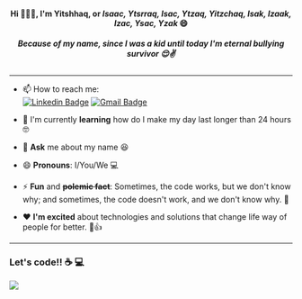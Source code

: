 <h4 align="center"> Hi 👨🏻‍💻, I'm Yitshhaq, or <i>Isaac, Ytsrraq, Isac, Ytzaq, Yitzchaq, Isak, Izaak, Izac, Ysac, Yzak</i> 😄 </h4>
<h5 align="center"> Because of my name, since I was a kid until today I'm eternal bullying survivor 😌✌️ </h5>
      
-----------------------------------------------------------

<!--
**ymotse/ymotse** is a ✨ _special_ ✨ repository because its `README.md` (this file) appears on your GitHub profile.

Here are some ideas to get you started:

- 🔭 I’m currently working on ...
- 👯 I’m looking to collaborate on ...

- 💬 Ask me about ...
- 📫 How to reach me: ...
- 🤔 I’m looking for help with 
- 😄 Pronouns: ...
- ⚡ Fun fact: ...
-->



- 📫 How to reach me: <br/>
[![Linkedin Badge](https://img.shields.io/badge/-Yitshhaq%20Fukushima-blue?style=flat-square&logo=Linkedin&logoColor=white&link=https://www.linkedin.com/in/ymotse/)](https://www.linkedin.com/in/ymotse/)
[![Gmail Badge](https://img.shields.io/badge/-ymotse@gmail.com-c14438?style=flat-square&logo=Gmail&logoColor=white&link=mailto:ymotse@gmail.com)](mailto:ymotse@gmail.com)


- 🌱 I'm currently <b>learning</b> how do I make my day last longer than 24 hours 🤓 

- 💬 <b>Ask</b> me about my name 😆 

- 😄 <b>Pronouns</b>: I/You/We 💻 

- ⚡ <b>Fun</b> and <b><del>polemic fact</del></b>: Sometimes, the code works, but we don't know why; and sometimes, the code doesn't work, and we don't know why. 🤔 

- ❤️ <b>I'm excited</b> about technologies and solutions that change life way of people for better. 🙂👍  

-----------------------------------------------------------

<h3> Let's code!! ☕️ 💻 </h3>

<img src="https://media0.giphy.com/media/E6jscXfv3AkWQ/giphy.gif"/>
